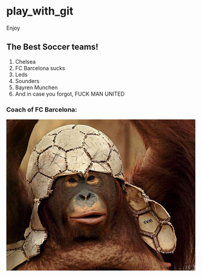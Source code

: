 # play_with_git
Enjoy

## The Best Soccer teams!

1. Chelsea
2. FC Barcelona sucks
3. Leds
4. Sounders
5. Bayren Munchen
6. And in case you forgot, FUCK MAN UNITED

### Coach of FC Barcelona:
![the coach](monkey.jpg)
